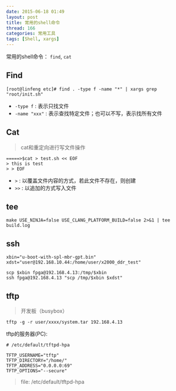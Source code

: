 ```yaml
---
date: 2015-06-18 01:49
layout: post
title: 常用的shell命令
thread: 166
categories: 常用工具
tags: [Shell, xargs]
---
```


常用的shell命令： `find`, `cat`

<!-- more -->

## Find

``` shell
[root@linfeng etc]# find . -type f -name "*" | xargs grep "root/init.sh"
```

* `-type f` : 表示只找文件
* `-name "xxx"` :  表示查找特定文件；也可以不写，表示找所有文件

## Cat

>cat和重定向进行写文件操作

``` shell
=====>$cat > test.sh << EOF
> this is test
> > EOF
```

* `>` : 以覆盖文件内容的方式，若此文件不存在，则创建
* `>>` : 以追加的方式写入文件

## tee

``` shell
make USE_NINJA=false USE_CLANG_PLATFORM_BUILD=false 2>&1 | tee build.log
```

## ssh

``` shell
xbin="u-boot-with-spl-mbr-gpt.bin"                                              
xdst="user@192.168.10.44:/home/user/x2000_ddr_test"

scp $xbin fpga@192.168.4.13:/tmp/$xbin           
ssh fpga@192.168.4.13 "scp /tmp/$xbin $xdst"     
```

## tftp

> 开发板（busybox）


``` shell
tftp -g -r user/xxxx/system.tar 192.168.4.13
```

tftp的服务器(PC):

``` shell
# /etc/default/tftpd-hpa

TFTP_USERNAME="tftp"
TFTP_DIRECTORY="/home/"
TFTP_ADDRESS="0.0.0.0:69"
TFTP_OPTIONS="--secure"
```
> file: /etc/default/tftpd-hpa


